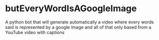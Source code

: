 # butEveryWordIsAGoogleImage
A python bot that will generate automatically a video where every words said is represented by a google image and all of that only based from a YouTube video with captions
